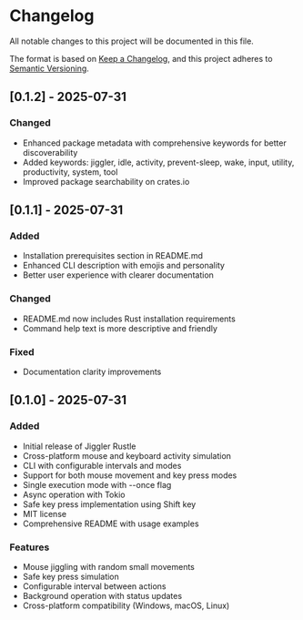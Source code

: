 # Changelog

All notable changes to this project will be documented in this file.

The format is based on [Keep a Changelog](https://keepachangelog.com/en/1.0.0/),
and this project adheres to [Semantic Versioning](https://semver.org/spec/v2.0.0.html).

## [0.1.2] - 2025-07-31

### Changed

- Enhanced package metadata with comprehensive keywords for better discoverability
- Added keywords: jiggler, idle, activity, prevent-sleep, wake, input, utility, productivity, system, tool
- Improved package searchability on crates.io

## [0.1.1] - 2025-07-31

### Added

- Installation prerequisites section in README.md
- Enhanced CLI description with emojis and personality
- Better user experience with clearer documentation

### Changed

- README.md now includes Rust installation requirements
- Command help text is more descriptive and friendly

### Fixed

- Documentation clarity improvements

## [0.1.0] - 2025-07-31

### Added

- Initial release of Jiggler Rustle
- Cross-platform mouse and keyboard activity simulation
- CLI with configurable intervals and modes
- Support for both mouse movement and key press modes
- Single execution mode with --once flag
- Async operation with Tokio
- Safe key press implementation using Shift key
- MIT license
- Comprehensive README with usage examples

### Features

- Mouse jiggling with random small movements
- Safe key press simulation
- Configurable interval between actions
- Background operation with status updates
- Cross-platform compatibility (Windows, macOS, Linux)
